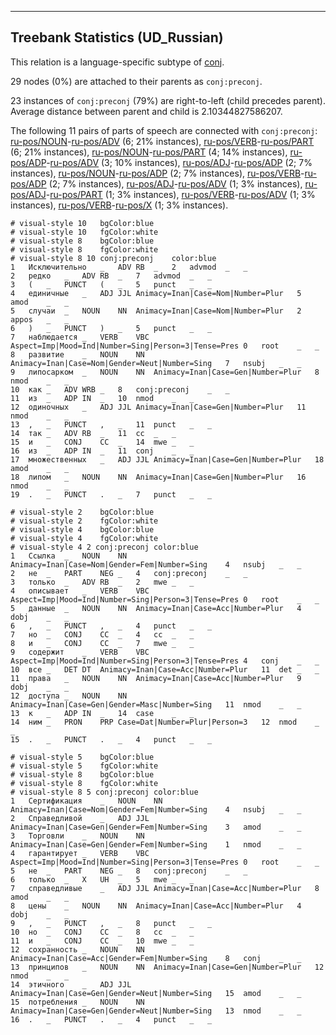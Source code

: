 

--------------------------------------------------------------------------------

## Treebank Statistics (UD_Russian)

This relation is a language-specific subtype of [conj]().

29 nodes (0%) are attached to their parents as `conj:preconj`.

23 instances of `conj:preconj` (79%) are right-to-left (child precedes parent).
Average distance between parent and child is 2.10344827586207.

The following 11 pairs of parts of speech are connected with `conj:preconj`: [ru-pos/NOUN]()-[ru-pos/ADV]() (6; 21% instances), [ru-pos/VERB]()-[ru-pos/PART]() (6; 21% instances), [ru-pos/NOUN]()-[ru-pos/PART]() (4; 14% instances), [ru-pos/ADP]()-[ru-pos/ADV]() (3; 10% instances), [ru-pos/ADJ]()-[ru-pos/ADP]() (2; 7% instances), [ru-pos/NOUN]()-[ru-pos/ADP]() (2; 7% instances), [ru-pos/VERB]()-[ru-pos/ADP]() (2; 7% instances), [ru-pos/ADJ]()-[ru-pos/ADV]() (1; 3% instances), [ru-pos/ADJ]()-[ru-pos/PART]() (1; 3% instances), [ru-pos/VERB]()-[ru-pos/ADV]() (1; 3% instances), [ru-pos/VERB]()-[ru-pos/X]() (1; 3% instances).


~~~ conllu
# visual-style 10	bgColor:blue
# visual-style 10	fgColor:white
# visual-style 8	bgColor:blue
# visual-style 8	fgColor:white
# visual-style 8 10 conj:preconj	color:blue
1	Исключительно	_	ADV	RB	_	2	advmod	_	_
2	редко	_	ADV	RB	_	7	advmod	_	_
3	(	_	PUNCT	(	_	5	punct	_	_
4	единичные	_	ADJ	JJL	Animacy=Inan|Case=Nom|Number=Plur	5	amod	_	_
5	случаи	_	NOUN	NN	Animacy=Inan|Case=Nom|Number=Plur	2	appos	_	_
6	)	_	PUNCT	)	_	5	punct	_	_
7	наблюдается	_	VERB	VBC	Aspect=Imp|Mood=Ind|Number=Sing|Person=3|Tense=Pres	0	root	_	_
8	развитие	_	NOUN	NN	Animacy=Inan|Case=Nom|Gender=Neut|Number=Sing	7	nsubj	_	_
9	липосарком	_	NOUN	NN	Animacy=Inan|Case=Gen|Number=Plur	8	nmod	_	_
10	как	_	ADV	WRB	_	8	conj:preconj	_	_
11	из	_	ADP	IN	_	10	nmod	_	_
12	одиночных	_	ADJ	JJL	Animacy=Inan|Case=Gen|Number=Plur	11	nmod	_	_
13	,	_	PUNCT	,	_	11	punct	_	_
14	так	_	ADV	RB	_	11	cc	_	_
15	и	_	CONJ	CC	_	14	mwe	_	_
16	из	_	ADP	IN	_	11	conj	_	_
17	множественных	_	ADJ	JJL	Animacy=Inan|Case=Gen|Number=Plur	18	amod	_	_
18	липом	_	NOUN	NN	Animacy=Inan|Case=Gen|Number=Plur	16	nmod	_	_
19	.	_	PUNCT	.	_	7	punct	_	_

~~~


~~~ conllu
# visual-style 2	bgColor:blue
# visual-style 2	fgColor:white
# visual-style 4	bgColor:blue
# visual-style 4	fgColor:white
# visual-style 4 2 conj:preconj	color:blue
1	Cсылка	_	NOUN	NN	Animacy=Inan|Case=Nom|Gender=Fem|Number=Sing	4	nsubj	_	_
2	не	_	PART	NEG	_	4	conj:preconj	_	_
3	только	_	ADV	RB	_	2	mwe	_	_
4	описывает	_	VERB	VBC	Aspect=Imp|Mood=Ind|Number=Sing|Person=3|Tense=Pres	0	root	_	_
5	данные	_	NOUN	NN	Animacy=Inan|Case=Acc|Number=Plur	4	dobj	_	_
6	,	_	PUNCT	,	_	4	punct	_	_
7	но	_	CONJ	CC	_	4	cc	_	_
8	и	_	CONJ	CC	_	7	mwe	_	_
9	содержит	_	VERB	VBC	Aspect=Imp|Mood=Ind|Number=Sing|Person=3|Tense=Pres	4	conj	_	_
10	все	_	DET	DT	Animacy=Inan|Case=Acc|Number=Plur	11	det	_	_
11	права	_	NOUN	NN	Animacy=Inan|Case=Acc|Number=Plur	9	dobj	_	_
12	доступа	_	NOUN	NN	Animacy=Inan|Case=Gen|Gender=Masc|Number=Sing	11	nmod	_	_
13	к	_	ADP	IN	_	14	case	_	_
14	ним	_	PRON	PRP	Case=Dat|Number=Plur|Person=3	12	nmod	_	_
15	.	_	PUNCT	.	_	4	punct	_	_

~~~


~~~ conllu
# visual-style 5	bgColor:blue
# visual-style 5	fgColor:white
# visual-style 8	bgColor:blue
# visual-style 8	fgColor:white
# visual-style 8 5 conj:preconj	color:blue
1	Сертификация	_	NOUN	NN	Animacy=Inan|Case=Nom|Gender=Fem|Number=Sing	4	nsubj	_	_
2	Справедливой	_	ADJ	JJL	Animacy=Inan|Case=Gen|Gender=Fem|Number=Sing	3	amod	_	_
3	Торговли	_	NOUN	NN	Animacy=Inan|Case=Gen|Gender=Fem|Number=Sing	1	nmod	_	_
4	гарантирует	_	VERB	VBC	Aspect=Imp|Mood=Ind|Number=Sing|Person=3|Tense=Pres	0	root	_	_
5	не	_	PART	NEG	_	8	conj:preconj	_	_
6	только	_	X	UH	_	5	mwe	_	_
7	справедливые	_	ADJ	JJL	Animacy=Inan|Case=Acc|Number=Plur	8	amod	_	_
8	цены	_	NOUN	NN	Animacy=Inan|Case=Acc|Number=Plur	4	dobj	_	_
9	,	_	PUNCT	,	_	8	punct	_	_
10	но	_	CONJ	CC	_	8	cc	_	_
11	и	_	CONJ	CC	_	10	mwe	_	_
12	сохранность	_	NOUN	NN	Animacy=Inan|Case=Acc|Gender=Fem|Number=Sing	8	conj	_	_
13	принципов	_	NOUN	NN	Animacy=Inan|Case=Gen|Number=Plur	12	nmod	_	_
14	этичного	_	ADJ	JJL	Animacy=Inan|Case=Gen|Gender=Neut|Number=Sing	15	amod	_	_
15	потребления	_	NOUN	NN	Animacy=Inan|Case=Gen|Gender=Neut|Number=Sing	13	nmod	_	_
16	.	_	PUNCT	.	_	4	punct	_	_

~~~


